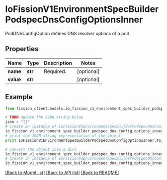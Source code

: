 # IoFissionV1EnvironmentSpecBuilderPodspecDnsConfigOptionsInner

PodDNSConfigOption defines DNS resolver options of a pod.

## Properties

Name | Type | Description | Notes
------------ | ------------- | ------------- | -------------
**name** | **str** | Required. | [optional] 
**value** | **str** |  | [optional] 

## Example

```python
from fission_client.models.io_fission_v1_environment_spec_builder_podspec_dns_config_options_inner import IoFissionV1EnvironmentSpecBuilderPodspecDnsConfigOptionsInner

# TODO update the JSON string below
json = "{}"
# create an instance of IoFissionV1EnvironmentSpecBuilderPodspecDnsConfigOptionsInner from a JSON string
io_fission_v1_environment_spec_builder_podspec_dns_config_options_inner_instance = IoFissionV1EnvironmentSpecBuilderPodspecDnsConfigOptionsInner.from_json(json)
# print the JSON string representation of the object
print IoFissionV1EnvironmentSpecBuilderPodspecDnsConfigOptionsInner.to_json()

# convert the object into a dict
io_fission_v1_environment_spec_builder_podspec_dns_config_options_inner_dict = io_fission_v1_environment_spec_builder_podspec_dns_config_options_inner_instance.to_dict()
# create an instance of IoFissionV1EnvironmentSpecBuilderPodspecDnsConfigOptionsInner from a dict
io_fission_v1_environment_spec_builder_podspec_dns_config_options_inner_form_dict = io_fission_v1_environment_spec_builder_podspec_dns_config_options_inner.from_dict(io_fission_v1_environment_spec_builder_podspec_dns_config_options_inner_dict)
```
[[Back to Model list]](../README.md#documentation-for-models) [[Back to API list]](../README.md#documentation-for-api-endpoints) [[Back to README]](../README.md)


